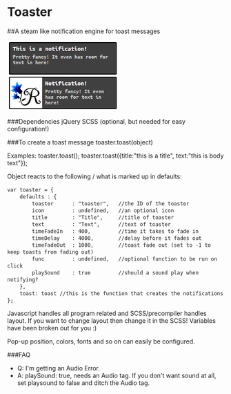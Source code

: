 # Toaster
##A steam like notification engine for toast messages

![alt text](https://raw.githubusercontent.com/Rosefalk/Toaster/master/media/toasts.jpg "default look, can be changed")

###Dependencies
jQuery
SCSS (optional, but needed for easy configuration!)

###To create a toast message
toaster.toast(object)

Examples:
toaster.toast();
toaster.toast({title:"this is a title", text:"this is body text"});

Object reacts to the following / what is marked up in defaults:

    var toaster = {
        defaults : {
            toaster      : "toaster",   //the ID of the toaster
            icon         : undefined,   //an optional icon
            title        : "Title",     //title of toaster
            text         : "Text",      //text of toaster
            timeFadeIn   : 400,         //time it takes to fade in
            timeDelay    : 4000,        //delay before it fades out
            timeFadeOut  : 1000,        //toast fade out (set to -1 to keep toasts from fading out)
            func         : undefined,   //optional function to be run on click
            playSound    : true         //should a sound play when notifying?
        },
        toast: toast //this is the function that creates the notifications
    };

Javascript handles all program related and SCSS/precompiler handles layout.
If you want to change layout then change it in the SCSS! Variables have been
broken out for you :)

Pop-up position, colors, fonts and so on can easily be configured.

###FAQ
- Q: I'm getting an Audio Error.
- A: playSound: true, needs an Audio tag. If you don't want sound at all, set playsound to false and ditch the Audio tag.
